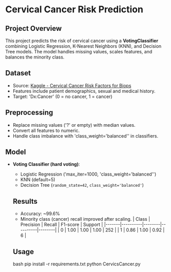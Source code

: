 # Cervical Cancer Risk Prediction

## Project Overview
This project predicts the risk of cervical cancer using a **VotingClassifier** combining
Logistic Regression, K-Nearest Neighbors (KNN), and Decision Tree models.
The model handles missing values, scales features, and balances the minority class. 

## Dataset
- Source: [Kaggle - Cervical Cancer Risk Factors for Biops](https://www.kaggle.com/datasets/abdenourbenacer/cervical-cancer-risk-factors-for-biops)
- Features include patient demographics, sexual and medical history.
- Target: 'Dx:Cancer' (0 = no cancer, 1 = cancer)

## Preprocessing
- Replace missing values ('?' or empty) with median values.
- Convert all features to numeric.
- Handle class imbalance with 'class_weight='balanced'' in classifiers.

## Model
- **Voting Classifier (hard voting)**:
  - Logistic Regression ('max_iter=1000, 'class_weight='balanced'')
  - KNN (default=5)
  - Decision Tree (`random_state=42`, `class_weight='balanced'`)
 
  ## Results
  - Accuracy: ~99.6%
  - Minority class (cancer) recall improved after scaling.
| Class | Precision | Recall | F1-score | Support |
|-------|----------|--------|----------|--------|
| 0     | 1.00     | 1.00   | 1.00     | 252    |
| 1     | 0.86     | 1.00   | 0.92     | 6      |


  ## Usage
  bash
  pip install -r requirements.txt
  python CervicsCancer.py

  
